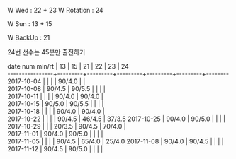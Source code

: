 W Wed      : 22 + 23
W Rotation :      24

W Sun      : 13 + 15

W BackUp   : 21

24번 선수는 45분만 출전하기

date num min/rt |    13   |    15   |    21   |    22   |    23   |    24  
----------------+---------+---------+---------+---------+---------+--------
2017-10-04      |         |         |         |  90/4.0 |         |        
2017-10-08      |  90/4.5 |  90/5.5 |         |         |         |        
2017-10-11      |         |         |         |  90/4.0 |  90/4.0 |        
2017-10-15      |  90/5.0 |  90/5.5 |         |         |         |        
2017-10-18      |         |         |         |  90/4.0 |  90/4.0 |        
2017-10-22      |         |         |         |  90/4.5 |  46/4.5 |  37/3.5
2017-10-25      |  90/4.0 |  90/5.0 |         |         |         |        
2017-10-29      |         |         |  20/3.5 |  90/4.5 |  70/4.0 |        
2017-11-01      |  90/4.0 |  90/5.0 |         |         |         |        
2017-11-05      |         |         |         |  90/4.5 |  65/4.0 |  25/4.0
2017-11-08      |  90/4.0 |  90/4.5 |         |         |         |        
2017-11-12      |  90/4.5 |  90/5.0 |         |         |         |        

